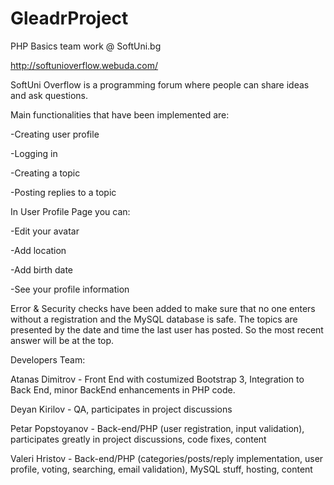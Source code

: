 GleadrProject
=============

PHP Basics team work @ SoftUni.bg

http://softunioverflow.webuda.com/

SoftUni Overflow is a programming forum where people can share ideas and ask questions.

Main functionalities that have been implemented are:

-Creating user profile

-Logging in

-Creating a topic

-Posting replies to a topic


In User Profile Page you can:

-Edit your avatar

-Add location

-Add birth date

-See your profile information


Error & Security checks have been added to make sure that no one enters without a registration and the MySQL database is safe.
The topics are presented by the date and time the last user has posted. So the most recent answer will be at the top.

Developers Team:

Atanas Dimitrov - Front End with costumized Bootstrap 3, Integration to Back End, minor BackEnd enhancements in PHP code.

Deyan Kirilov - QA, participates in project discussions

Petar Popstoyanov - Back-end/PHP (user registration, input validation), participates greatly in project discussions, code fixes, content

Valeri Hristov -  Back-end/PHP (categories/posts/reply implementation, user profile, voting, searching, email validation), MySQL stuff, hosting, content
